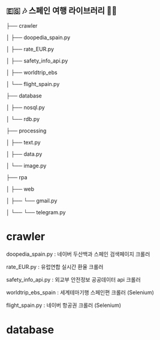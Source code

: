 ## 🇪🇸 🎶 스페인 여행 라이브러리 📸🍹

├── crawler

│   ├── doopedia_spain.py

│   ├── rate_EUR.py

│   ├── safety_info_api.py

│   ├── worldtrip_ebs 

│   └── flight_spain.py

├── database

│   ├── nosql.py

│   └── rdb.py

├── processing

│   ├── text.py

│   ├── data.py

│   └── image.py

├── rpa

│   ├── web

│   ├──   └── gmail.py

│   └──   └── telegram.py


# crawler
doopedia_spain.py : 네이버 두산백과 스페인 검색페이지 크롤러

rate_EUR.py : 유럽연합 실시간 환율 크롤러

safety_info_api.py : 외교부 안전정보 공공데이터 api 크롤러

worldtrip_ebs_spain : 세계테마기행 스페인편 크롤러 (Selenium)

flight_spain.py : 네이버 항공권 크롤러 (Selenium)


# database


